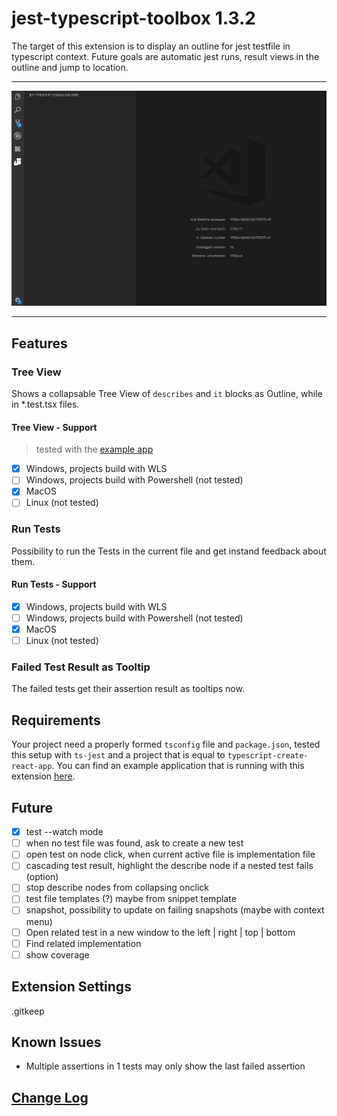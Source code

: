 # jest-typescript-toolbox 1.3.2

The target of this extension is to display an outline for jest testfile in typescript context. Future goals are automatic jest runs, result views in the outline and jump to location.

-----------------------------------------------------------------------------------------------------------

![preview](https://raw.githubusercontent.com/Sly321/jest-typescript-toolbox/master/assets/preview.gif)

-----------------------------------------------------------------------------------------------------------

## Features

### Tree View

Shows a collapsable Tree View of `describes` and `it` blocks as Outline, while in *.test.tsx files.

#### Tree View - Support

> tested with the [example app](https://github.com/Sly321/jest-typescript-toolbox-example-app)

- [x] Windows, projects build with WLS
- [ ] Windows, projects build with Powershell (not tested)
- [x] MacOS
- [ ] Linux (not tested)

### Run Tests

Possibility to run the Tests in the current file and get instand feedback about them.

#### Run Tests - Support

- [x] Windows, projects build with WLS
- [ ] Windows, projects build with Powershell (not tested)
- [x] MacOS
- [ ] Linux (not tested)

### Failed Test Result as Tooltip

The failed tests get their assertion result as tooltips now.

## Requirements

Your project need a properly formed `tsconfig` file and `package.json`, tested this setup with `ts-jest` and a project that is equal to `typescript-create-react-app`. You can find an example application that is running with this extension [here](https://github.com/Sly321/jest-typescript-toolbox-example-app).

## Future

- [x] test --watch mode
- [ ] when no test file was found, ask to create a new test
- [ ] open test on node click, when current active file is implementation file
- [ ] cascading test result, highlight the describe node if a nested test fails (option)
- [ ] stop describe nodes from collapsing onclick
- [ ] test file templates (?) maybe from snippet template
- [ ] snapshot, possibility to update on failing snapshots (maybe with context menu)
- [ ] Open related test in a new window to the left | right | top | bottom
- [ ] Find related implementation
- [ ] show coverage

## Extension Settings

.gitkeep

## Known Issues

- Multiple assertions in 1 tests may only show the last failed assertion

## [Change Log](https://github.com/Sly321/jest-typescript-toolbox/blob/master/CHANGELOG.md)
